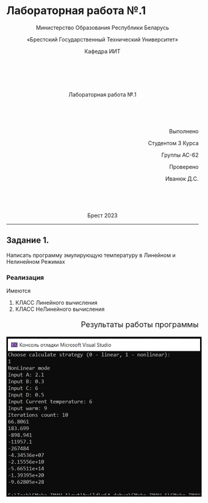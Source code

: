 # Лабораторная работа №.1              
<p align="center">Министерство Образования Республики Беларусь</p>
<p align="center">«Брестский Государственный Технический Университет»</p>       
<p align="center">Кафедра ИИТ</p>
<br><br><br><br>
<p align="center">Лабораторная работа №.1</p>
<br><br><br>
<p align="right">Выполнено</p> 
<p align="right">Студентом 3 Курса</p> 
<p align="right">Группы AC-62 </p>
<p align="right"></p>
<p align="right">Проверено </p> 
<p align="right">Иванюк Д.С.</p>
<br><br><br>
<p align="center">Брест 2023</p>

---

## Задание 1. 
 
Написать программу эмулирующую температуру в Линейном и Нелинейном Режимах

### Реализация
Имеются

1. КЛАСС Линейного вычисления
2. КЛАСС НеЛинейного вычисления

<p align="right" style="font-size:20px">
Результаты работы программы</p>

<p align="center"><img style='border:4px solid #000000'src="res.png"/></p>

